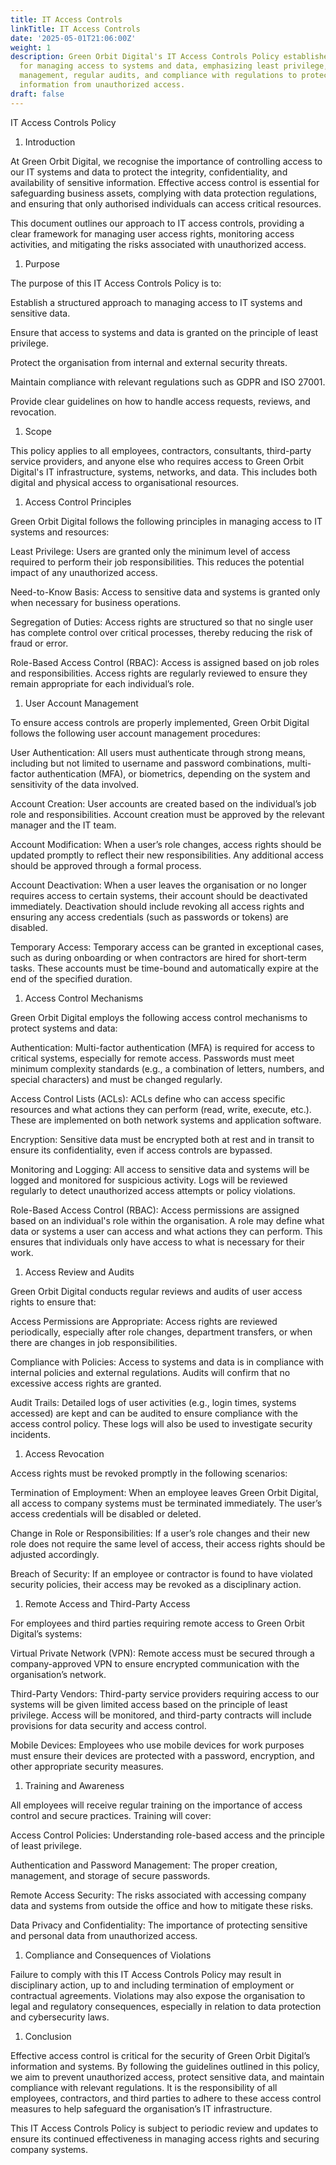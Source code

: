 ```yaml
---
title: IT Access Controls
linkTitle: IT Access Controls
date: '2025-05-01T21:06:00Z'
weight: 1
description: Green Orbit Digital's IT Access Controls Policy establishes guidelines
  for managing access to systems and data, emphasizing least privilege, user account
  management, regular audits, and compliance with regulations to protect sensitive
  information from unauthorized access.
draft: false
---
```



IT Access Controls Policy

1. Introduction

At Green Orbit Digital, we recognise the importance of controlling access to our IT systems and data to protect the integrity, confidentiality, and availability of sensitive information. Effective access control is essential for safeguarding business assets, complying with data protection regulations, and ensuring that only authorised individuals can access critical resources.

This document outlines our approach to IT access controls, providing a clear framework for managing user access rights, monitoring access activities, and mitigating the risks associated with unauthorized access.

1. Purpose

The purpose of this IT Access Controls Policy is to:

Establish a structured approach to managing access to IT systems and sensitive data.

Ensure that access to systems and data is granted on the principle of least privilege.

Protect the organisation from internal and external security threats.

Maintain compliance with relevant regulations such as GDPR and ISO 27001.

Provide clear guidelines on how to handle access requests, reviews, and revocation.

1. Scope

This policy applies to all employees, contractors, consultants, third-party service providers, and anyone else who requires access to Green Orbit Digital's IT infrastructure, systems, networks, and data. This includes both digital and physical access to organisational resources.

1. Access Control Principles

Green Orbit Digital follows the following principles in managing access to IT systems and resources:

Least Privilege: Users are granted only the minimum level of access required to perform their job responsibilities. This reduces the potential impact of any unauthorized access.

Need-to-Know Basis: Access to sensitive data and systems is granted only when necessary for business operations.

Segregation of Duties: Access rights are structured so that no single user has complete control over critical processes, thereby reducing the risk of fraud or error.

Role-Based Access Control (RBAC): Access is assigned based on job roles and responsibilities. Access rights are regularly reviewed to ensure they remain appropriate for each individual’s role.

1. User Account Management

To ensure access controls are properly implemented, Green Orbit Digital follows the following user account management procedures:

User Authentication: All users must authenticate through strong means, including but not limited to username and password combinations, multi-factor authentication (MFA), or biometrics, depending on the system and sensitivity of the data involved.

Account Creation: User accounts are created based on the individual’s job role and responsibilities. Account creation must be approved by the relevant manager and the IT team.

Account Modification: When a user’s role changes, access rights should be updated promptly to reflect their new responsibilities. Any additional access should be approved through a formal process.

Account Deactivation: When a user leaves the organisation or no longer requires access to certain systems, their account should be deactivated immediately. Deactivation should include revoking all access rights and ensuring any access credentials (such as passwords or tokens) are disabled.

Temporary Access: Temporary access can be granted in exceptional cases, such as during onboarding or when contractors are hired for short-term tasks. These accounts must be time-bound and automatically expire at the end of the specified duration.

1. Access Control Mechanisms

Green Orbit Digital employs the following access control mechanisms to protect systems and data:

Authentication: Multi-factor authentication (MFA) is required for access to critical systems, especially for remote access. Passwords must meet minimum complexity standards (e.g., a combination of letters, numbers, and special characters) and must be changed regularly.

Access Control Lists (ACLs): ACLs define who can access specific resources and what actions they can perform (read, write, execute, etc.). These are implemented on both network systems and application software.

Encryption: Sensitive data must be encrypted both at rest and in transit to ensure its confidentiality, even if access controls are bypassed.

Monitoring and Logging: All access to sensitive data and systems will be logged and monitored for suspicious activity. Logs will be reviewed regularly to detect unauthorized access attempts or policy violations.

Role-Based Access Control (RBAC): Access permissions are assigned based on an individual's role within the organisation. A role may define what data or systems a user can access and what actions they can perform. This ensures that individuals only have access to what is necessary for their work.

1. Access Review and Audits

Green Orbit Digital conducts regular reviews and audits of user access rights to ensure that:

Access Permissions are Appropriate: Access rights are reviewed periodically, especially after role changes, department transfers, or when there are changes in job responsibilities.

Compliance with Policies: Access to systems and data is in compliance with internal policies and external regulations. Audits will confirm that no excessive access rights are granted.

Audit Trails: Detailed logs of user activities (e.g., login times, systems accessed) are kept and can be audited to ensure compliance with the access control policy. These logs will also be used to investigate security incidents.

1. Access Revocation

Access rights must be revoked promptly in the following scenarios:

Termination of Employment: When an employee leaves Green Orbit Digital, all access to company systems must be terminated immediately. The user’s access credentials will be disabled or deleted.

Change in Role or Responsibilities: If a user’s role changes and their new role does not require the same level of access, their access rights should be adjusted accordingly.

Breach of Security: If an employee or contractor is found to have violated security policies, their access may be revoked as a disciplinary action.

1. Remote Access and Third-Party Access

For employees and third parties requiring remote access to Green Orbit Digital’s systems:

Virtual Private Network (VPN): Remote access must be secured through a company-approved VPN to ensure encrypted communication with the organisation’s network.

Third-Party Vendors: Third-party service providers requiring access to our systems will be given limited access based on the principle of least privilege. Access will be monitored, and third-party contracts will include provisions for data security and access control.

Mobile Devices: Employees who use mobile devices for work purposes must ensure their devices are protected with a password, encryption, and other appropriate security measures.

1. Training and Awareness

All employees will receive regular training on the importance of access control and secure practices. Training will cover:

Access Control Policies: Understanding role-based access and the principle of least privilege.

Authentication and Password Management: The proper creation, management, and storage of secure passwords.

Remote Access Security: The risks associated with accessing company data and systems from outside the office and how to mitigate these risks.

Data Privacy and Confidentiality: The importance of protecting sensitive and personal data from unauthorized access.

1. Compliance and Consequences of Violations

Failure to comply with this IT Access Controls Policy may result in disciplinary action, up to and including termination of employment or contractual agreements. Violations may also expose the organisation to legal and regulatory consequences, especially in relation to data protection and cybersecurity laws.

1. Conclusion

Effective access control is critical for the security of Green Orbit Digital’s information and systems. By following the guidelines outlined in this policy, we aim to prevent unauthorized access, protect sensitive data, and maintain compliance with relevant regulations. It is the responsibility of all employees, contractors, and third parties to adhere to these access control measures to help safeguard the organisation’s IT infrastructure.

<!-- Unsupported block type: divider -->

This IT Access Controls Policy is subject to periodic review and updates to ensure its continued effectiveness in managing access rights and securing company systems.



